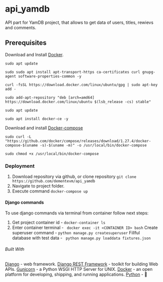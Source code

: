 # api_yamdb
API part for YamDB project, that allows to get data of users, titles, rewievs and comments.
## Prerequisites
Download and Install [Docker](https://www.docker.com/).
```
sudo apt update
```
```
sudo sudo apt install apt-transport-https ca-certificates curl gnupg-agent software-properties-common -y
```
```
curl -fsSL https://download.docker.com/linux/ubuntu/gpg | sudo apt-key add -
```
```
sudo add-apt-repository "deb [arch=amd64] https://download.docker.com/linux/ubuntu $(lsb_release -cs) stable" 
```
```
sudo apt update 
```
```
sudo apt install docker-ce -y 
```
Download and install [Docker-compose](https://docs.docker.com/compose/install/)
```
sudo curl -L "https://github.com/docker/compose/releases/download/1.27.4/docker-compose-$(uname -s)-$(uname -m)" -o /usr/local/bin/docker-compose
```
```
sudo chmod +x /usr/local/bin/docker-compose
```
### Deployment
1. Download repository via github, or clone repository ```git clone https://github.com/dementevm/api_yamdb```
2. Navigate to project folder.
3. Execute command ```docker-compose up```
#### Django commands
To use django commands via terminal from container follow next steps:
1. Get project container id - ```docker-container ls```
2. Enter container terminal - ``` docker exec -it <CONTAINER ID> bash```
Create superuser command - ```python manage.py createsuperuser```
Fillful database with test data - ``` python manage.py loaddata fixtures.json```
###### Built With
[Django](https://www.djangoproject.com/) - web framework.
[Django REST Framework](https://www.django-rest-framework.org/) - toolkit for building Web APIs.
[Gunicorn](https://gunicorn.org/) - a Python WSGI HTTP Server for UNIX.
[Docker](https://www.docker.com/) - an open platform for developing, shipping, and running applications.
[Python](https://www.python.org/) - 🐍
